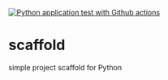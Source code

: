 [![Python application test with Github actions](https://github.com/esltester/scaffold/actions/workflows/main.yml/badge.svg)](https://github.com/esltester/scaffold/actions/workflows/main.yml)

# scaffold
simple project scaffold for Python
